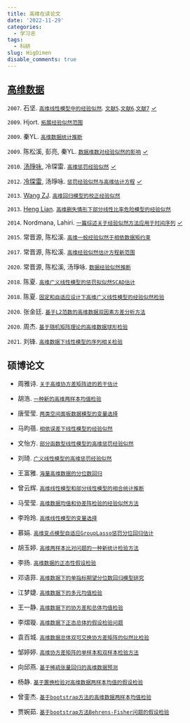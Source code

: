 ```yaml
---
title: 高维在读论文
date: '2022-11-29'
categories:
  - 学习志
tags:
  - 科研
slug: HigDimen
disable_comments: true
---
```


<!-- <font style="background-color: #FFFFCD;">[`PDF`](/papers/HigDimen/2.pdf)</font>
<font style="background-color: #F0FFFF;">[✓](/papers/HigDimen/2-note.pdf)</font>
<font style="background-color: #E6E6FA;">[](/papers/HigDimen/2-code.pdf)</font>
-->

## [高维数据](https://tang-jay.github.io/HighDimen)

`2007`. 石坚. [`高维线性模型中的经验似然`](/papers/HigDimen/ShiJ-2007.pdf).
[`文献5`](/papers/HigDimen/Ghosh-1984.pdf).[`文献6`](/papers/HigDimen/ShiJ-2000.pdf).[`文献7`](/papers/HigDimen/Peter-1987.pdf) 
[✓](/papers/HigDimen/ShiJ-2007-note.pdf)

`2009`. Hjort. [`拓展经验似然范围`](/papers/HigDimen/Hjort-2009.pdf)

`2009`. 秦YL. [`高维数据统计推断`](/papers/HigDimen/QinYL-2009.pdf)

`2009`. 陈松溪, 彭亮, 秦YL. [`数据维数对经验似然的影响`](/papers/HigDimen/ChenSX-2009.pdf) 
[✓](/papers/HigDimen/ChenSX-2009-note.pdf)

`2010`. [汤琤咏](https://xs2.zidianzhan.net/citations?user=lZUH1lcAAAAJ&hl=zh-CN&oi=sra), 冷琛雷. [`高维惩罚经验似然`](/papers/HigDimen/TangCY-2010.pdf) 
[✓](/papers/HigDimen/TangCY-2010-note.pdf)

`2012`. [冷琛雷](https://xs2.zidianzhan.net/citations?user=rsT2stMAAAAJ&hl=zh-CN&oi=sra), 汤琤咏. [`惩罚经验似然与高维估计方程`](/papers/HigDimen/LengCL-2012.pdf) 
[✓](/papers/HigDimen/LengCL-2012-note.pdf)

`2013`. [Wang ZJ](https://xueshu.studiodahu.com/citations?user=6z-xg3AAAAAJ&hl=zh-CN&oi=sra). [`高维回归模型的校正经验似然`](/papers/HigDimen/WangZJ-2013.pdf)

`2013`. [Heng Lian](https://xueshu.zidianzhan.net/citations?user=61q2xTYAAAAJ&hl=zh-CN&oi=sra). [`高维删失情形下部分线性比率危险模型的经验似然`](/papers/HigDimen/HengL-2013.pdf)

`2014`. Nordmana, Lahiri. [`一篇综述关于经验似然方法应用于时间序列`](/papers/HigDimen/Nordmana-2014.pdf) 
[✓](/papers/HigDimen/Nordmana-2014-note.pdf)

`2015`. 常晋源, 陈松溪. [`高维一般经验似然于相依数据矩约束`](/papers/HigDimen/ChangJY-2015.pdf)

`2017`. 常晋源, 陈松溪. [`高维经验似然估计方程新范围`](/papers/HigDimen/ChangJY-2017.pdf)

`2020`. 常晋源, 陈松溪, 汤琤咏. [`数据经验似然推断`](/papers/HigDimen/ChangJY-2020.pdf)

`2018`. 陈夏. [`高维广义线性模型的惩罚拟似然SCAD估计`](/papers/HigDimen/ChenX-2018-1.pdf)

`2018`. 陈夏. [`固定和自适应设计下高维广义线性模型的经验似然检验`](/papers/HigDimen/ChenX-2018-2.pdf)

`2020`. 张金廷. [`基于L2范数的高维数据双因素方差分析方法`](/papers/HigDimen/ZhangJT-2020.pdf)

`2020`. 周杰. [`基于随机矩阵理论的高维数据球形检验`](/papers/HigDimen/ZhouJ-2020.pdf)

`2021`. 刘锋. [`高维数据下线性模型的序列相关检验`](/papers/HigDimen/LiuF-2021.pdf)


## 硕博论文


- 周雅诗. [`关于高维协方差矩阵迹的若干估计`](/papers/HigDimen/周雅诗.pdf)

- 胡浩. [`一种新的高维两样本均值检验`](/papers/HigDimen/胡浩.pdf)

- 唐莹莹. [`两类空间面板数据模型的变量选择`](/papers/HigDimen/唐莹莹.pdf)

- 马昀蓓. [`相依误差下线性模型的经验似然`](/papers/HigDimen/马昀蓓.pdf)

- 文怡方. [`部分函数型线性模型的高维惩罚经验似然`](/papers/HigDimen/文怡方.pdf)

- 刘琦. [`广义线性模型的高维惩罚经验似然`](/papers/HigDimen/刘琦.pdf)

- 王富雅. [`海量高维数据的分位数回归`](/papers/HigDimen/王富雅.pdf)

- 曾云辉. [`高维线性模型和部分线性模型的相合统计推断`](/papers/HigDimen/曾云辉.pdf)

- 马莹莹. [`高维数据均值和协差阵检验的经验似然方法`](/papers/HigDimen/马莹莹.pdf)

- 李玲玲. [`高维线性模型的变量选择`](/papers/HigDimen/李玲玲.pdf)

- 慕娟. [`高维变点模型自适应GroupLasso惩罚分位回归估计`](/papers/HigDimen/慕娟.pdf)

- 胡玉婷. [`高维两样本比对问题的一种新统计检验方法`](/papers/HigDimen/胡玉婷.pdf)

- 李扬. [`高维数据的正态性假设检验`](/papers/HigDimen/李扬.pdf)

- 邓语菲. [`高维数据下的单指标期望分位数回归模型研究`](/papers/HigDimen/邓语菲.pdf)

- 江梦婕. [`高维数据下的多元均值检验`](/papers/HigDimen/江梦婕.pdf)

- 王一静. [`高维数据下的协方差和总体均值检验`](/papers/HigDimen/王一静.pdf)

- 李熠璇. [`高维数据下正态总体的假设检验问题`](/papers/HigDimen/李熠璇.pdf)

- 袁百城. [`高维数据总体双可交换协方差矩阵的似然比检验`](/papers/HigDimen/袁百城.pdf)

- 邹婷婷. [`高维协方差矩阵的单样本和双样本检验方法`](/papers/HigDimen/邹婷婷.pdf)

- 向邱燕. [`基于稀疏张量回归的高维数据预测`](/papers/HigDimen/向邱燕.pdf)

- 杨静. [`基于置换检验对高维数据两样本均值的假设检验`](/papers/HigDimen/杨静.pdf)

- 曾銮杰. [`基于bootstrap方法的高维数据两样本均值检验`](/papers/HigDimen/曾銮杰.pdf)

- 贾婉茹. [`基于bootstrap方法Behrens-Fisher问题的假设检验`](/papers/HigDimen/贾婉茹.pdf)



















